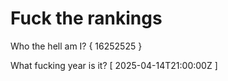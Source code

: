 # Fuck the rankings

Who the hell am I?
{ 16252525 }

What fucking year is it?
[ 2025-04-14T21:00:00Z ]
